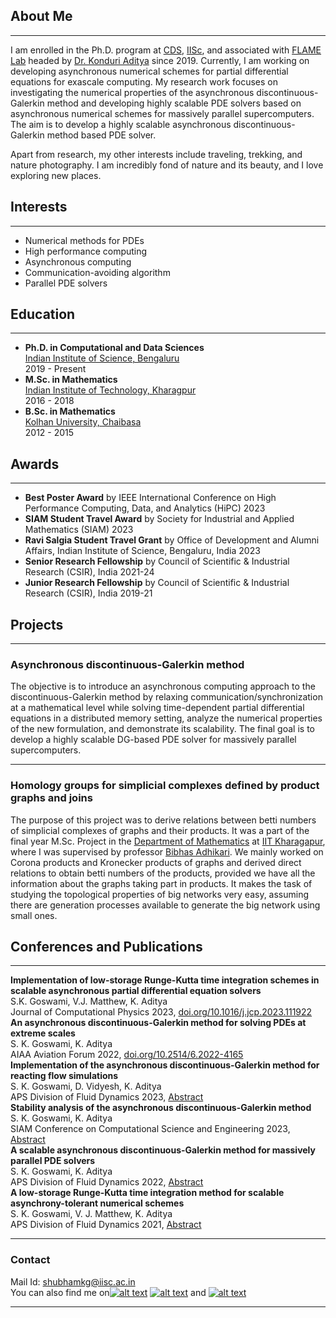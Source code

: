 ## About Me
---
I am enrolled in the Ph.D. program at [CDS](http://cds.iisc.ac.in), [IISc](https://iisc.ac.in), and associated with [FLAME Lab](http://cds.iisc.ac.in/faculty/konduriadi/) headed by [Dr. Konduri Aditya](http://cds.iisc.ac.in/faculty/konduriadi/) since 2019. Currently, I am working on developing asynchronous numerical schemes for partial differential equations for exascale computing. My research work focuses on investigating the numerical properties of the asynchronous discontinuous-Galerkin method and developing highly scalable PDE solvers based on asynchronous numerical schemes for massively parallel supercomputers. The aim is to develop a highly scalable asynchronous discontinuous-Galerkin method based PDE solver.

Apart from research, my other interests include traveling, trekking, and nature photography. I am incredibly fond of nature and its beauty, and I love exploring new places.

## Interests
---
- Numerical methods for PDEs
- High performance computing
- Asynchronous computing
- Communication-avoiding algorithm
- Parallel PDE solvers

## Education
---
  - __Ph.D. in Computational and Data Sciences__ \
    [Indian Institute of Science, Bengaluru](https://iisc.ac.in/) \
    2019 - Present
  - __M.Sc. in Mathematics__ \
    [Indian Institute of Technology, Kharagpur](http://iitkgp.ac.in/) \
    2016 - 2018
  - __B.Sc. in Mathematics__ \
    [Kolhan University, Chaibasa](https://www.kolhanuniversity.ac.in/) \
    2012 - 2015

## Awards
---
  - __Best Poster Award__ by IEEE International Conference on High Performance Computing, Data, and Analytics (HiPC) 2023
  - __SIAM Student Travel Award__ by Society for Industrial and Applied Mathematics (SIAM) 2023
  - __Ravi Salgia Student Travel Grant__ by Office of Development and Alumni Affairs, Indian Institute of Science, Bengaluru, India 2023
  - __Senior Research Fellowship__ by Council of Scientific & Industrial Research (CSIR), India 2021-24
  - __Junior Research Fellowship__ by Council of Scientific & Industrial Research (CSIR), India 2019-21
  
## Projects 
---

### Asynchronous discontinuous-Galerkin method
The objective is to introduce an asynchronous computing approach to the discontinuous-Galerkin method by relaxing communication/synchronization at a mathematical level while solving time-dependent partial differential equations in a distributed memory setting, analyze the numerical properties of the new formulation, and demonstrate its scalability. The final goal is to develop a highly scalable DG-based PDE solver for massively parallel supercomputers.

---

<!--### DS 200 -  Research Methods
##### Module 4: Visualization of datasets using Matplotlib
Data on faculties in IITs and LPG consumption in India for the years 2012-19 have been accessed from https://www.data.gov.in. And then, using a Python script, we obtain a bar plot and scatter plot for the first data and a box plot for the second data to study the growth and other related factors. For further reference, please visit the respective [GitHub repository](https://github.com/gshubhamk/ds200-module4).

--- 
-->

### Homology groups for simplicial complexes defined by product graphs and joins 
The purpose of this project was to derive relations between betti numbers of simplicial complexes of graphs and their products. It was a part of the final year M.Sc. Project in the [Department of Mathematics](http://www.iitkgp.ac.in/department/MA) at [IIT Kharagapur](http://www.iitkgp.ac.in), where I was supervised by professor [Bibhas Adhikari](http://www.iitkgp.ac.in/department/MA/faculty/ma-bibhas). We mainly worked on Corona products and Kronecker products of graphs and derived direct relations to obtain betti numbers of the products, provided we have all the information about the graphs taking part in products. It makes the task of studying the topological properties of big networks very easy, assuming there are generation processes available to generate the big network using small ones.

## Conferences and Publications 
---
__Implementation of low-storage Runge-Kutta time integration schemes in scalable asynchronous partial differential equation solvers__ \
S.K. Goswami, V.J. Matthew, K. Aditya \
Journal of Computational Physics 2023, [doi.org/10.1016/j.jcp.2023.111922](https://doi.org/10.1016/j.jcp.2023.111922) \
__An asynchronous discontinuous-Galerkin method for solving PDEs at extreme scales__ \
S. K. Goswami, K. Aditya \
AIAA Aviation Forum 2022, [doi.org/10.2514/6.2022-4165](https://doi.org/10.2514/6.2022-4165) \
__Implementation of the asynchronous discontinuous-Galerkin method for reacting flow simulations__ \
S. K. Goswami, D. Vidyesh, K. Aditya \
APS Division of Fluid Dynamics 2023, [Abstract](https://meetings.aps.org/Meeting/DFD23/Session/G16.1) \
__Stability analysis of the asynchronous discontinuous-Galerkin method__ \
S. K. Goswami, K. Aditya \
SIAM Conference on Computational Science and Engineering 2023, [Abstract](https://meetings.siam.org/sess/dsp_talk.cfm?p=126263) \
__A scalable asynchronous discontinuous-Galerkin method for massively parallel PDE solvers__ \
S. K. Goswami, K. Aditya \
APS Division of Fluid Dynamics 2022, [Abstract](https://meetings.aps.org/Meeting/DFD22/Session/Q29.2) \
__A low-storage Runge-Kutta time integration method for scalable asynchrony-tolerant numerical schemes__ \
S. K. Goswami, V. J. Matthew, K. Aditya \
APS Division of Fluid Dynamics 2021, [Abstract](https://ui.adsabs.harvard.edu/abs/2021APS..DFDA20009G)

___
### Contact
Mail Id: [shubhamkg@iisc.ac.in](mailto:shubhamkg@iisc.ac.in) \
You can also find me on[![alt text][1.1]][1] [![alt text][2.1]][2] and [![alt text][3.1]][3]



<!-- links to social media icons -->
<!-- no need to change these -->

<!-- icons with padding -->

[1.1]: http://i.imgur.com/tXSoThF.png (twitter icon with padding)
[2.1]: https://i.stack.imgur.com/gVE0j.png (linkedin)
[3.1]: https://i.stack.imgur.com/tskMh.png (github icon with padding)

<!-- icons without padding -->

[1.2]: http://i.imgur.com/wWzX9uB.png (twitter icon without padding)
[3.2]: http://i.imgur.com/9I6NRUm.png (github icon without padding)


<!-- links to your social media accounts -->
<!-- update these accordingly -->

[1]: https://twitter.com/shubhamtweets2
[2]: https://www.linkedin.com/in/shubham-kumar-goswami-7a4a8795
[3]: https://github.com/gshubhamk
[4]: https://scholar.google.com/citations?hl=en&user=3XXB62MAAAAJ


---
